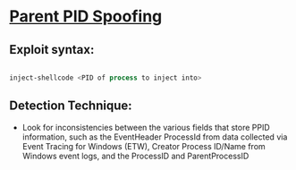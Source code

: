 # [Parent PID Spoofing](https://attack.mitre.org/techniques/T1134/004/)

## Exploit syntax:


```powershell

inject-shellcode <PID of process to inject into>

```

## Detection Technique:
* Look for inconsistencies between the various fields that store PPID information, such as the EventHeader ProcessId from data collected via Event Tracing for Windows (ETW), Creator Process ID/Name from Windows event logs, and the ProcessID and ParentProcessID

